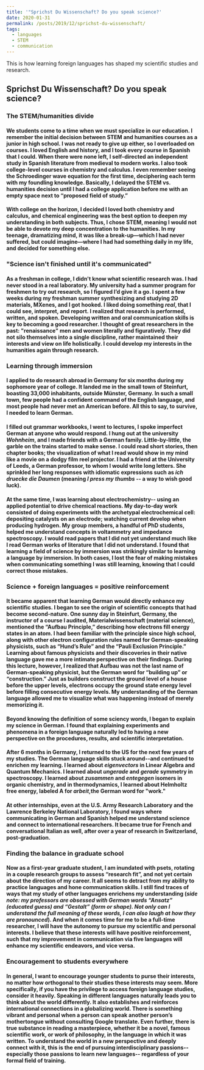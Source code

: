 ```yaml
---
title: '"Sprichst Du Wissenschaft? Do you speak science?'
date: 2020-01-31
permalink: /posts/2019/12/sprichst-du-wissenschaft/
tags:
  - languages
  - STEM
  - communication
---
```


This is how learning foreign languages has shaped my scientific studies and research.

Sprichst Du Wissenschaft? Do you speak science? 
------
### The STEM/humanities divide
#### We students come to a time when we must specialize in our education. I remember the initial decision between STEM and humanities courses as a junior in high school. I was not ready to give up either, so I overloaded on courses.  I loved English and history, and I took every course in Spanish that I could. When there were none left, I self-directed an independent study in Spanish literature from medieval to modern works. I also took college-level courses in chemistry and calculus. I even remember seeing the Schroedinger wave equation for the first time, deciphering each term with my foundling knowledge. Basically, I delayed the STEM vs. humanities decision until I had a college application before me with an empty space next to “proposed field of study.”

#### With college on the horizon, I decided I loved both chemistry and calculus, and chemical engineering was the best option to deepen my understanding in both subjects. Thus, I chose STEM, meaning I would not be able to devote my deep concentration to the humanities. In my teenage, dramatizing mind, it was like a break-up—which I had never suffered, but could imagine—where I had had something daily in my life, and decided for something else. 

### "Science isn't finished until it's communicated" 
#### As a freshman in college, I didn't know what scientific research was. I had never stood in a real laboratory. My university had a summer program for freshmen to try out research, so I figured I’d give it a go. I spent a few weeks during my freshman summer synthesizing and studying 2D materials, MXenes, and I got hooked. I liked doing something *real*, that I could see, interpret, and report. I realized that research is performed, written, and spoken. Developing written and oral communication skills is key to becoming a good researcher. I thought of great researchers in the past: "renaissance" men and women literally and figuratively. They did not silo themselves into a single discipline, rather maintained their interests and view on life holistically. I could develop my interests in the humanities again through research. 

### Learning through immersion
#### I applied to do research abroad in Germany for six months during my sophomore year of college. It landed me in the small town of Steinfurt, boasting 33,000 inhabitants, outside Münster, Germany. In such a small town, few people had a confident command of the English language, and most people had never met an American before. All this to say, to survive, I needed to learn German.

#### I filled out grammar workbooks, I went to lectures, I spoke imperfect German at anyone who would respond. I hung out at the university *Wohnheim*, and I made friends with a German family. Little-by-little, the garble on the trains started to make sense. I could read short stories, then chapter books; the visualization of what I read would show in my mind like a movie on a dodgy film reel projector. I had a friend at the University of Leeds, a German professor, to whom I would write long letters. She sprinkled her long responses with idiomatic expressions such as *ich druecke die Daumen* (meaning *I press my thumbs* -- a way to wish good luck). 

#### At the same time, I was learning about electrochemistry-- using an applied potential to drive chemical reactions. My day-to-day work consisted of doing experiments with the archetypal electrochemical cell: depositing catalysts on an electrode; watching current develop when producing hydrogen. My group members, a handful of PhD students, helped me understand concepts in voltammetry and impedance spectroscopy. I would read papers that I did not yet understand much like I read German works of literature that I did not understand. I found that learning a field of science by immersion was strikingly similar to learning a language by immersion. In both cases, I lost the fear of making mistakes when communicating something I was still learning, knowing that I could correct those mistakes.  

### Science + foreign languages = positive reinforcement
#### It became apparent that learning German would directly enhance my scientific studies. I began to see the origin of scientific concepts that had become second-nature. One sunny day in Steinfurt, Germany, the instructor of a course I audited, Materialwissenschaft (material science), mentioned the “Aufbau Principle,” describing how electrons fill energy states in an atom. I had been familiar with the principle since high school, along with other electron configuration rules named for German-speaking physicists, such as “Hund’s Rule” and the “Pauli Exclusion Principle.” Learning about famous physicists and their discoveries in their native language gave me a more intimate perspective on their findings. During this lecture, however, I realized that Aufbau was not the last name of German-speaking physicist, but the German word for “building up” or “construction.” Just as builders construct the ground level of a house before the upper levels, electrons occupy the ground state energy level before filling consecutive energy levels. My understanding of the German language allowed me to visualize what was happening instead of merely memorizing it. 

#### Beyond knowing the definition of some sciency words, I began to explain my science in German. I found that explaining experiments and phenomena in a foreign language naturally led to having a new perspective on the procedures, results, and scientific interpretation. 

#### After 6 months in Germany, I returned to the US for the next few years of my studies. The German language skills stuck around--and continued to enrichen my learning.  I learned about *eigenvectors* in Linear Algebra and Quantum Mechanics. I learned about *ungerade* and *gerade* symmetry in spectroscopy. I learned about *zusammen* and *entegegen* isomers in organic chemistry, and in thermodynamics, I learned about Helmholtz free energy, labeled A for *arbeit*,the German word for "work."

#### At other internships, even at the U.S. Army Research Laboratory and the Lawrence Berkeley National Laboratory, I found ways where communicating in German and Spanish helped me understand science and connect to international researchers. It became true for French and conversational Italian as well, after over a year of research in Switzerland, post-graduation. 

### Finding the balance in graduate school
#### Now as a first-year graduate student, I am inundated with psets, rotating in a couple research groups to assess “research fit”, and not yet certain about the direction of my career. It all seems to detract from my ability to practice languages and hone communication skills.  I still find traces of ways that my study of other languages enrichens my understanding (*side note: my professors are obsessed with German words “Ansatz” (educated guess) and “Gestalt” (form or shape). Not only can I understand the full meaning of these words, I can also laugh at how they are pronounced*). And when it comes time for me to be a full-time researcher, I will have the autonomy to pursue my scientific and personal interests. I believe that these interests will have positive reinforcement, such that my improvement in communication via five languages will enhance my scientific endeavors, and vice versa. 

### Encouragement to students everywhere
#### In general, I want to encourage younger students to purse their interests, no matter how orthogonal to their studies these interests may seem.  More specifically, if you have the privilege to access foreign language studies, consider it heavily. Speaking in different languages naturally leads you to think about the world differently. It also establishes and reinforces international connections in a globalizing world. There is something vibrant and personal when a person can speak another person’s mothertongue without consulting Google translate. Even further, there is true substance in reading a masterpiece, whether it be a novel, famous scientific work, or work of philosophy, in the language in which it was written. To understand the world in a new perspective and deeply connect with it, this is the end of pursuing interdisciplinary passions-- especially those passions to learn new languages-- regardless of your formal field of training. 
